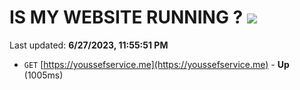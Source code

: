 # IS MY WEBSITE RUNNING ? [![](https://img.shields.io/static/v1?label=Sponsor&message=%E2%9D%A4&logo=GitHub&color=%23fe8e86)](https://github.com/sponsors/<username>)

Last updated: **6/27/2023, 11:55:51 PM**

- `GET` [https://youssefservice.me](https://youssefservice.me) - **Up** (1005ms)
